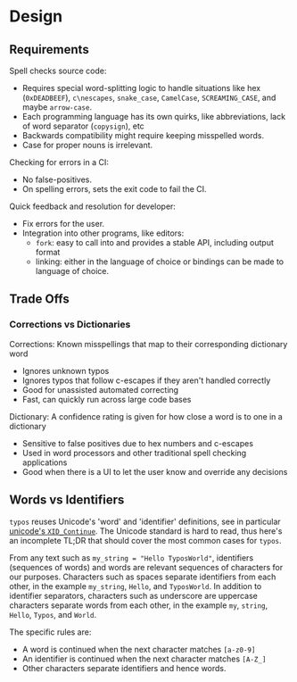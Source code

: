 # Design

## Requirements

Spell checks source code:
- Requires special word-splitting logic to handle situations like hex (`0xDEADBEEF`), `c\nescapes`, `snake_case`, `CamelCase`, `SCREAMING_CASE`, and maybe `arrow-case`.
- Each programming language has its own quirks, like abbreviations, lack of word separator (`copysign`), etc
- Backwards compatibility might require keeping misspelled words.
- Case for proper nouns is irrelevant.

Checking for errors in a CI:
- No false-positives.
- On spelling errors, sets the exit code to fail the CI.

Quick feedback and resolution for developer:
- Fix errors for the user.
- Integration into other programs, like editors:
  - `fork`: easy to call into and provides a stable API, including output format
  - linking: either in the language of choice or bindings can be made to language of choice.

## Trade Offs

### Corrections vs Dictionaries

Corrections: Known misspellings that map to their corresponding dictionary word
- Ignores unknown typos
- Ignores typos that follow c-escapes if they aren't handled correctly
- Good for unassisted automated correcting
- Fast, can quickly run across large code bases

Dictionary: A confidence rating is given for how close a word is to one in a dictionary
- Sensitive to false positives due to hex numbers and c-escapes
- Used in word processors and other traditional spell checking applications
- Good when there is a UI to let the user know and override any decisions

## Words vs Identifiers

`typos` reuses Unicode's 'word' and 'identifier' definitions, see in particular [unicode's `XID_Continue`](https://www.unicode.org/reports/tr31/#Table_Lexical_Classes_for_Identifiers).
The Unicode standard is hard to read, thus here's an incomplete TL;DR that should cover the most common cases for `typos`.

From any text such as `my_string = "Hello TyposWorld"`, identifiers (sequences of words) and words are relevant sequences of characters for our purposes.
Characters such as spaces separate identifiers from each other, in the example `my_string`, `Hello`, and `TyposWorld`.
In addition to identifier separators, characters such as underscore are uppercase characters separate words from each other, in the example `my`, `string`, `Hello`, `Typos`, and `World`.

The specific rules are:

- A word is continued when the next character matches `[a-z0-9]`
- An identifier is continued when the next character matches `[A-Z_]`
- Other characters separate identifiers and hence words.
